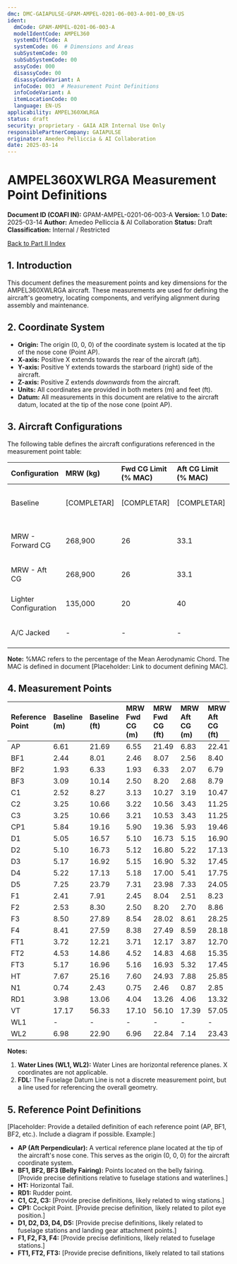 ```yaml
---
dmc: DMC-GAIAPULSE-GPAM-AMPEL-0201-06-003-A-001-00_EN-US
ident:
  dmCode: GPAM-AMPEL-0201-06-003-A
  modelIdentCode: AMPEL360
  systemDiffCode: A
  systemCode: 06  # Dimensions and Areas
  subSystemCode: 00
  subSubSystemCode: 00
  assyCode: 000
  disassyCode: 00
  disassyCodeVariant: A
  infoCode: 003  # Measurement Point Definitions
  infoCodeVariant: A
  itemLocationCode: 00
  language: EN-US
applicability: AMPEL360XWLRGA
status: draft
security: proprietary - GAIA AIR Internal Use Only
responsiblePartnerCompany: GAIAPULSE
originator: Amedeo Pelliccia & AI Collaboration
date: 2025-03-14
---
```


# AMPEL360XWLRGA Measurement Point Definitions

**Document ID (COAFI IN):** GPAM-AMPEL-0201-06-003-A
**Version:** 1.0
**Date:** 2025-03-14
**Author:** Amedeo Pelliccia & AI Collaboration
**Status:** Draft
**Classification:** Internal / Restricted

[Back to Part II Index](../../index.md)

## 1. Introduction

This document defines the measurement points and key dimensions for the AMPEL360XWLRGA aircraft. These measurements are used for defining the aircraft's geometry, locating components, and verifying alignment during assembly and maintenance.

## 2. Coordinate System

*   **Origin:** The origin (0, 0, 0) of the coordinate system is located at the tip of the nose cone (Point AP).
*   **X-axis:** Positive X extends towards the rear of the aircraft (aft).
*   **Y-axis:** Positive Y extends towards the starboard (right) side of the aircraft.
*   **Z-axis:** Positive Z extends *downwards* from the aircraft.
*   **Units:** All coordinates are provided in both meters (m) and feet (ft).
* **Datum:** All measurements in this document are relative to the aircraft datum, located at the tip of the nose cone (point AP).

## 3. Aircraft Configurations

The following table defines the aircraft configurations referenced in the measurement point table:

| Configuration           | MRW (kg) | Fwd CG Limit (% MAC) | Aft CG Limit (% MAC) | Notes                                   |
| :---------------------- | :------- | :------------------- | :------------------- | :-------------------------------------- |
| Baseline                | [COMPLETAR]    | [COMPLETAR]            | [COMPLETAR]             | Empty aircraft, standard configuration. |
| MRW - Forward CG        | 268,900  | 26                   | 33.1                | Maximum Ramp Weight, forward CG limit.  |
| MRW - Aft CG            | 268,900  | 26                   | 33.1                | Maximum Ramp Weight, aft CG limit.     |
| Lighter Configuration   | 135,000  | 20                   | 40                   | Specific operational weight.            |
| A/C Jacked            |  -  |      -              |        -               | Aircraft Jacked configuration           |

**Note:** %MAC refers to the percentage of the Mean Aerodynamic Chord.  The MAC is defined in document [Placeholder: Link to document defining MAC].

## 4. Measurement Points

| Reference Point | Baseline (m) | Baseline (ft) | MRW Fwd CG (m) | MRW Fwd CG (ft) | MRW Aft CG (m) | MRW Aft CG (ft) | Lighter Config (m) | Lighter Config (ft) | A/C Jacked (m) |  A/C Jacked (ft) |
| :-------------- | :----------- | :------------ | :------------- | :--------------- | :------------- | :--------------- | :----------------- | :------------------ | :------------: | :----------------: |
| AP              | 6.61         | 21.69         | 6.55           | 21.49            | 6.83           | 22.41            | 6.52             | 21.39              |        7.72       |      25.33         |
| BF1             | 2.44         | 8.01          | 2.46           | 8.07             | 2.56           | 8.40             | 2.66             | 8.73               |       3.71        |       12.17         |
| BF2             | 1.93         | 6.33          | 1.93           | 6.33             | 2.07           | 6.79             | 2.08             | 6.82               |       3.16        |       10.37         |
| BF3             | 3.09         | 10.14       | 2.50           | 8.20             | 2.68           | 8.79             | 2.59             | 8.50               |        3.71       |       12.17         |
| C1              | 2.52         | 8.27         | 3.13           | 10.27            | 3.19           | 10.47            | 3.37             | 11.06              |        4.39       |       14.40          |
| C2              | 3.25         | 10.66         | 3.22           | 10.56            | 3.43           | 11.25            | 3.29             | 10.79              |        4.43       |       14.53         |
| C3              | 3.25         | 10.66         | 3.21           | 10.53            | 3.43           | 11.25            | 3.26             | 10.70              |        4.41       |        14.47        |
| CP1             | 5.84         | 19.16         | 5.90           | 19.36            | 5.93           | 19.46            | 6.20             | 20.34              |       7.18        |       23.56         |
| D1              | 5.05         | 16.57         | 5.10           | 16.73            | 5.15           | 16.90            | 5.37             | 17.62              |        6.37       |        20.90        |
| D2              | 5.10         | 16.73         | 5.12           | 16.80            | 5.22           | 17.13            | 5.33             | 17.49              |        6.37       |       20.90         |
| D3              | 5.17         | 16.92         | 5.15           | 16.90            | 5.32           | 17.45            | 5.27             | 17.29              |        6.37       |       20.90         |
| D4              | 5.22         | 17.13         | 5.18           | 17.00            | 5.41           | 17.75            | 5.21             | 17.09              |      6.37         |         20.90       |
| D5              | 7.25         | 23.79         | 7.31           | 23.98            | 7.33           | 24.05            | 7.61             | 24.97              |       8.59        |        28.18        |
| F1              | 2.41         | 7.91          | 2.45           | 8.04             | 2.51           | 8.23             | 2.70             | 8.86               |        3.71       |        12.17        |
| F2              | 2.53         | 8.30          | 2.50           | 8.20             | 2.70           | 8.86             | 2.58             | 8.46               |       3.71        |       12.17         |
| F3              | 8.50         | 27.89         | 8.54           | 28.02            | 8.61           | 28.25            | 8.78             | 28.81              |        9.80       |        32.15        |
| F4              | 8.41         | 27.59         | 8.38           | 27.49            | 8.59           | 28.18            | 8.45             | 27.72              |        9.58       |         31.43       |
| FT1             | 3.72         | 12.21         | 3.71           | 12.17            | 3.87           | 12.70            | 3.84             | 12.60              |         4.94      |        16.21        |
| FT2             | 4.53         | 14.86         | 4.52           | 14.83            | 4.68           | 15.35            | 4.64             | 15.22              |       5.74        |         18.83       |
| FT3             | 5.17         | 16.96         | 5.16           | 16.93            | 5.32           | 17.45            | 5.27             | 17.29              |        6.38       |        20.93        |
| HT              | 7.67         | 25.16         | 7.60           | 24.93            | 7.88           | 25.85            | 7.56             | 24.80              |      8.77         |      28.77         |
| N1              | 0.74         | 2.43          | 0.75           | 2.46             | 0.87           | 2.85             | 0.93             | 3.05               | 1.99              | 6.53               |
| RD1             | 3.98         | 13.06         | 4.04           | 13.26            | 4.06           | 13.32            | 4.34             | 14.24              |  -                |     -              |
| VT              | 17.17        | 56.33         | 17.10          | 56.10            | 17.39          | 57.05            | 17.07            | 56.00              |         18.27      |        59.94        |
| WL1             | -            | -            | -            | -            | -           | -            | -             | -              |       10.57         |          34.68       |
| WL2             | 6.98         | 22.90         | 6.96           | 22.84            | 7.14           | 23.43            | 7.04             | 23.10              |         8.17       |        26.80        |

**Notes:**

1.  **Water Lines (WL1, WL2):** Water Lines are horizontal reference planes. X coordinates are not applicable.
2. **FDL:** The Fuselage Datum Line is not a discrete measurement point, but a line used for referencing the overall geometry.

## 5. Reference Point Definitions

[Placeholder:  Provide a detailed definition of each reference point (AP, BF1, BF2, etc.).  Include a diagram if possible. Example:]

*   **AP (Aft Perpendicular):** A vertical reference plane located at the tip of the aircraft's nose cone.  This serves as the origin (0, 0, 0) for the aircraft coordinate system.
*   **BF1, BF2, BF3 (Belly Fairing):**  Points located on the belly fairing. [Provide precise definitions relative to fuselage stations and waterlines.]
* **HT:** Horizontal Tail.
* **RD1:** Rudder point.
*   **C1, C2, C3:** [Provide precise definitions, likely related to wing stations.]
*   **CP1:** Cockpit Point. [Provide precise definition, likely related to pilot eye position.]
*   **D1, D2, D3, D4, D5:** [Provide precise definitions, likely related to fuselage stations and landing gear attachment points.]
*   **F1, F2, F3, F4:** [Provide precise definitions, likely related to fuselage stations.]
*   **FT1, FT2, FT3:** [Provide precise definitions, likely related to tail stations
